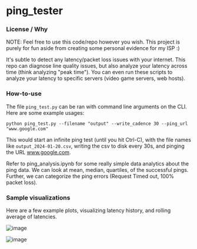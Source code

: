 # ping_tester

### License / Why

NOTE: Feel free to use this code/repo however you wish. This project is purely for fun aside from creating some personal evidence for my ISP :)

It's subtle to detect any latency/packet loss issues with your internet. This repo can diagnose line quality issues, but also analyze your latency across time (think analyzing "peak time"). You can even run these scripts to analyze your latency to specific servers (video game servers, web hosts).

### How-to-use

The file `ping_test.py` can be ran with command line arguments on the CLI. Here are some example usages:

	python ping_test.py --filename "output" --write_cadence 30 --ping_url "www.google.com"

This would start an infinite ping test (until you hit Ctrl-C), with the file names like `output_2024-01-20.csv`, writing the csv to disk every 30s, and pinging the URL www.google.com.

Refer to ping\_analysis.ipynb for some really simple data analytics about the ping data. We can look at mean, median, quartiles, of the successful pings. Further, we can categorize the ping errors (Request Timed out, 100% packet loss).

### Sample visualizations

Here are a few example plots, visualizing latency history, and rolling average of latencies.

![image](https://github.com/Chudbrochil/ping_tester/assets/16054782/f0d02f60-3e32-4b2f-a9db-42ec24cece11)

![image](https://github.com/Chudbrochil/ping_tester/assets/16054782/87d9eb1c-4dcc-4ede-b2b0-ede81fc807a1)

